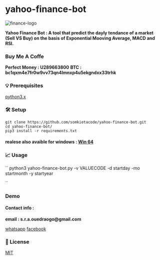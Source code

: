 # yahoo-finance-bot


![finance-logo](yahoofbot.png)

__Yahoo Finance Bot : A tool that predict the dayly tendance of a market (Sell VS Buy) on the basis of Exponential Mooving Average, MACD and RSI.__

### Buy Me A Coffe

__Perfect Money : U289663800__
__BTC : bc1qxm4e7fr0w9vv73qn4lmnxp4u5ekgndxx33trhk__

### 💡 Prerequisites

[python3.x](https://www.python.org/)

### 🛠️ Setup

```
git clone https://github.com/somkietacode/yahoo-finance-bot.git
cd yahoo-finance-bot/
pip3 install -r requirements.txt
```

#### realese also avaible for windows : [Win 64](realease)

### 📈 Usage
``
python3 yahoo-finance-bot.py -v VALUECODE -d startday -mo startmonth -y startyear

``

### Demo

#### Contact info :

__email : s.r.a.ouedraogo@gmail.com__

[whatsapp](https://wa.me/+22672587871)
[facebook](https://www.facebook.com/globalanalysistech)

### 📝 License

[MIT](https://opensource.org/licenses/MIT)

